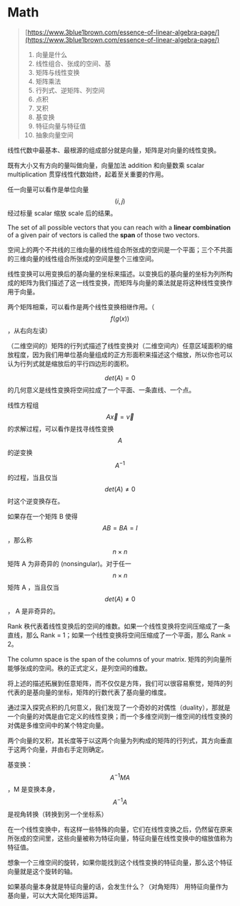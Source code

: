 # Math

> [https://www.3blue1brown.com/essence-of-linear-algebra-page/](https://www.3blue1brown.com/essence-of-linear-algebra-page/)
>
> 1. 向量是什么
> 2. 线性组合、张成的空间、基
> 3. 矩阵与线性变换
> 4. 矩阵乘法
> 5. 行列式、逆矩阵、列空间
> 6. 点积
> 7. 叉积
> 8. 基变换
> 9. 特征向量与特征值
> 10. 抽象向量空间

线性代数中最基本、最根源的组成部分就是向量，矩阵是对向量的线性变换。

既有大小又有方向的量叫做向量，向量加法 addition 和向量数乘 scalar multiplication 贯穿线性代数始终，起着至关重要的作用。

任一向量可以看作是单位向量 $$(i,j)$$ 经过标量 scalar 缩放 scale 后的结果。

The set of all possible vectors that you can reach with a **linear combination** of a given pair of vectors is called the **span** of those two vectors.

空间上的两个不共线的三维向量的线性组合所张成的空间是一个平面；三个不共面的三维向量的线性组合所张成的空间是整个三维空间。

线性变换可以用变换后的基向量的坐标来描述。以变换后的基向量的坐标为列所构成的矩阵为我们描述了这一线性变换，而矩阵与向量的乘法就是将这种线性变换作用于向量。

两个矩阵相乘，可以看作是两个线性变换相继作用。（ $$f(g(x))$$ ，从右向左读）

（二维空间的）矩阵的行列式描述了线性变换对（二维空间内）任意区域面积的缩放程度，因为我们用单位基向量组成的正方形面积来描述这个缩放，所以你也可以认为行列式就是缩放后的平行四边形的面积。

$$det(A)=0$$ 的几何意义是线性变换将空间拉成了一个平面、一条直线、一个点。

线性方程组 $$A\vec{x}=\vec{v}$$ 的求解过程，可以看作是找寻线性变换 $$A$$ 的逆变换 $$A^{-1}$$ 的过程，当且仅当 $$det(A)\neq 0$$ 时这个逆变换存在。

如果存在一个矩阵 B 使得 $$AB=BA=I$$ ，那么称 $$n\times n$$ 矩阵 A 为非奇异的 \(nonsingular\)。对于任一 $$n\times n$$ 矩阵 A ，当且仅当 $$det(A)\neq 0$$， A 是非奇异的。

Rank 秩代表着线性变换后的空间的维数。如果一个线性变换将空间压缩成了一条直线，那么 Rank = 1；如果一个线性变换将空间压缩成了一个平面，那么 Rank = 2。

The column space is the span of the columns of your matrix. 矩阵的列向量所能够张成的空间。秩的正式定义，是列空间的维数。

将上述的描述拓展到任意矩阵，而不仅仅是方阵，我们可以很容易察觉，矩阵的列代表的是基向量的坐标，矩阵的行数代表了基向量的维度。

通过深入探究点积的几何意义，我们发现了一个奇妙的对偶性（duality），那就是一个向量的对偶是由它定义的线性变换；而一个多维空间到一维空间的线性变换的对偶是多维空间中的某个特定向量。

两个向量的叉积，其长度等于以这两个向量为列构成的矩阵的行列式，其方向垂直于这两个向量，并由右手定则确定。

基变换： $$A^{-1}MA$$ ，M 是变换本身， $$A^{-1}A$$ 是视角转换（转换到另一个坐标系）

在一个线性变换中，有这样一些特殊的向量，它们在线性变换之后，仍然留在原来所张成的空间里，这些向量被称为特征向量，特征向量在线性变换中的缩放值称为特征值。

想象一个三维空间的旋转，如果你能找到这个线性变换的特征向量，那么这个特征向量就是这个旋转的轴。 

如果基向量本身就是特征向量的话，会发生什么？（对角矩阵） 用特征向量作为基向量，可以大大简化矩阵运算。

